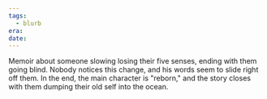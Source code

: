 ```yaml
---
tags:
  - blurb
era: 
date:
---
```

Memoir about someone slowing losing their five senses, ending with them going blind. Nobody notices this change, and his words seem to slide right off them. In the end, the main character is "reborn," and the story closes with them dumping their old self into the ocean. 